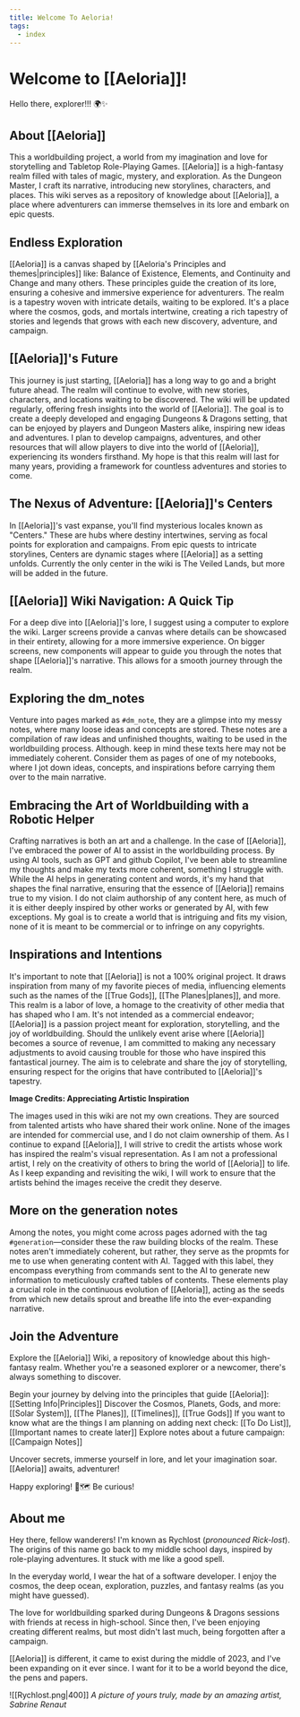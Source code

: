 ```yaml
---
title: Welcome To Aeloria!
tags:
  - index
---
```

# Welcome to [[Aeloria]]!

Hello there, explorer!!! 🌍✨

## About [[Aeloria]]
This a worldbuilding project, a world from my imagination and love for storytelling and Tabletop Role-Playing Games. [[Aeloria]] is a high-fantasy realm filled with tales of magic, mystery, and exploration. As the Dungeon Master, I craft its narrative, introducing new storylines, characters, and places. This wiki serves as a repository of knowledge about [[Aeloria]], a place where adventurers can immerse themselves in its lore and embark on epic quests.

## Endless Exploration
[[Aeloria]] is a canvas shaped by [[Aeloria's Principles and themes|principles]] like: Balance of Existence, Elements, and Continuity and Change and many others. These principles guide the creation of its lore, ensuring a cohesive and immersive experience for adventurers. The realm is a tapestry woven with intricate details, waiting to be explored. It's a place where the cosmos, gods, and mortals intertwine, creating a rich tapestry of stories and legends that grows with each new discovery, adventure, and campaign.

## [[Aeloria]]'s Future
This journey is just starting, [[Aeloria]] has a long way to go and a bright future ahead. The realm will continue to evolve, with new stories, characters, and locations waiting to be discovered. The wiki will be updated regularly, offering fresh insights into the world of [[Aeloria]]. The goal is to create a deeply developed and engaging Dungeons & Dragons setting, that can be enjoyed by players and Dungeon Masters alike, inspiring new ideas and adventures. I plan to develop campaigns, adventures, and other resources that will allow players to dive into the world of [[Aeloria]], experiencing its wonders firsthand. My hope is that this realm will last for many years, providing a framework for countless adventures and stories to come.

## The Nexus of Adventure: [[Aeloria]]'s Centers
In [[Aeloria]]'s vast expanse, you'll find mysterious locales known as "Centers." These are hubs where destiny intertwines, serving as focal points for exploration and campaigns. From epic quests to intricate storylines, Centers are dynamic stages where [[Aeloria]] as a setting unfolds. Currently the only center in the wiki is The Veiled Lands, but more will be added in the future.  

## [[Aeloria]] Wiki Navigation: A Quick Tip
For a deep dive into [[Aeloria]]'s lore, I suggest using a computer to explore the wiki. Larger screens provide a canvas where details can be showcased in their entirety, allowing for a more immersive experience.
On bigger screens, new components will appear to guide you through the notes that shape [[Aeloria]]'s narrative. This allows for a smooth journey through the realm.

## Exploring the dm_notes
Venture into pages marked as `#dm_note`, they are a glimpse into my messy notes, where many loose ideas and concepts are stored. These notes are a compilation of raw ideas and unfinished thoughts, waiting to be used in the worldbuilding process. Although. keep in mind these texts here may not be immediately coherent. Consider them as pages of one of my notebooks, where I jot down ideas, concepts, and inspirations before carrying them over to the main narrative.

## Embracing the Art of Worldbuilding with a Robotic Helper
Crafting narratives is both an art and a challenge. In the case of [[Aeloria]], I've embraced the power of AI to assist in the worldbuilding process. By using AI tools, such as GPT and github Copilot, I've been able to streamline my thoughts and make my texts more coherent, something I struggle with. While the AI helps in generating content and words, it's my hand that shapes the final narrative, ensuring that the essence of [[Aeloria]] remains true to my vision. I do not claim authorship of any content here, as much of it is either deeply inspired by other works or generated by AI, with few exceptions. My goal is to create a world that is intriguing and fits my vision, none of it is meant to be commercial or to infringe on any copyrights.

## Inspirations and Intentions
It's important to note that [[Aeloria]] is not a 100% original project. It draws inspiration from many of my favorite pieces of media, influencing elements such as the names of the [[True Gods]], [[The Planes|planes]], and more. This realm is a labor of love, a homage to the creativity of other media that has shaped who I am. It's not intended as a commercial endeavor; [[Aeloria]] is a passion project meant for exploration, storytelling, and the joy of worldbuilding. Should the unlikely event arise where [[Aeloria]] becomes a source of revenue, I am committed to making any necessary adjustments to avoid causing trouble for those who have inspired this fantastical journey. The aim is to celebrate and share the joy of storytelling, ensuring respect for the origins that have contributed to [[Aeloria]]'s tapestry.

**Image Credits: Appreciating Artistic Inspiration**

The images used in this wiki are not my own creations. They are sourced from talented artists who have shared their work online. None of the images are intended for commercial use, and I do not claim ownership of them. As I continue to expand [[Aeloria]], I will strive to credit the artists whose work has inspired the realm's visual representation. As I am not a professional artist, I rely on the creativity of others to bring the world of [[Aeloria]] to life. As I keep expanding and revisiting the wiki, I will work to ensure that the artists behind the images receive the credit they deserve.

## More on the generation notes
Among the notes, you might come across pages adorned with the tag `#generation`—consider these the raw building blocks of the realm. These notes aren't immediately coherent, but rather, they serve as the propmts for me to use when generating content with AI. Tagged with this label, they encompass everything from commands sent to the AI to generate new information to meticulously crafted tables of contents. These elements play a crucial role in the continuous evolution of [[Aeloria]], acting as the seeds from which new details sprout and breathe life into the ever-expanding narrative.

## Join the Adventure
Explore the [[Aeloria]] Wiki, a repository of knowledge about this high-fantasy realm. Whether you're a seasoned explorer or a newcomer, there's always something to discover.

Begin your journey by delving into the principles that guide [[Aeloria]]: [[Setting Info|Principles]]
Discover the Cosmos, Planets, Gods, and more: [[Solar System]], [[The Planes]], [[Timelines]], [[True Gods]]
If you want to know what are the things I am planning on adding next check: [[To Do List]], [[Important names to create later]]
Explore notes about a future campaign: [[Campaign Notes]]

Uncover secrets, immerse yourself in lore, and let your imagination soar. [[Aeloria]] awaits, adventurer!

Happy exploring! 📜🗺️
Be curious!

## About me

Hey there, fellow wanderers! I'm known as Rychlost (*pronounced Rick-lost*). The origins of this name go back to my middle school days, inspired by role-playing adventures. It stuck with me like a good spell.

In the everyday world, I wear the hat of a software developer. I enjoy the cosmos, the deep ocean, exploration, puzzles, and fantasy realms (as you might have guessed).

The love for worldbuilding sparked during Dungeons & Dragons sessions with friends at recess in high-school. Since then, I've been enjoying creating different realms, but most didn't last much, being forgotten after a campaign. 

[[Aeloria]] is different, it came to exist during the middle of 2023, and I've been expanding on it ever since. I want for it to be a world beyond the dice, the pens and papers. 

![[Rychlost.png|400]]
*A picture of yours truly, made by an amazing artist, Sabrine Renaut*